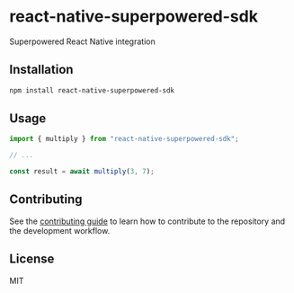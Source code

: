 # react-native-superpowered-sdk

Superpowered React Native integration

## Installation

```sh
npm install react-native-superpowered-sdk
```

## Usage

```js
import { multiply } from "react-native-superpowered-sdk";

// ...

const result = await multiply(3, 7);
```

## Contributing

See the [contributing guide](CONTRIBUTING.md) to learn how to contribute to the repository and the development workflow.

## License

MIT
